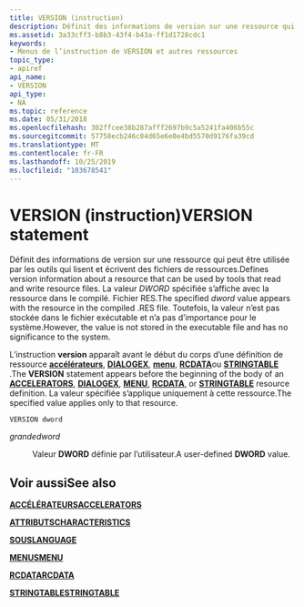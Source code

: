 ```yaml
---
title: VERSION (instruction)
description: Définit des informations de version sur une ressource qui peut être utilisée par les outils qui lisent et écrivent des fichiers de ressources.
ms.assetid: 3a33cff3-b8b3-43f4-b43a-ff1d1728cdc1
keywords:
- Menus de l’instruction de VERSION et autres ressources
topic_type:
- apiref
api_name:
- VERSION
api_type:
- NA
ms.topic: reference
ms.date: 05/31/2018
ms.openlocfilehash: 302ffcee38b287afff2697b9c5a5241fa406b55c
ms.sourcegitcommit: 57758ecb246c84d65e6e0e4bd5570d9176fa39cd
ms.translationtype: MT
ms.contentlocale: fr-FR
ms.lasthandoff: 10/25/2019
ms.locfileid: "103678541"
---
```

# <a name="version-statement"></a><span data-ttu-id="735a2-104">VERSION (instruction)</span><span class="sxs-lookup"><span data-stu-id="735a2-104">VERSION statement</span></span>

<span data-ttu-id="735a2-105">Définit des informations de version sur une ressource qui peut être utilisée par les outils qui lisent et écrivent des fichiers de ressources.</span><span class="sxs-lookup"><span data-stu-id="735a2-105">Defines version information about a resource that can be used by tools that read and write resource files.</span></span> <span data-ttu-id="735a2-106">La valeur *DWORD* spécifiée s’affiche avec la ressource dans le compilé. Fichier RES.</span><span class="sxs-lookup"><span data-stu-id="735a2-106">The specified *dword* value appears with the resource in the compiled .RES file.</span></span> <span data-ttu-id="735a2-107">Toutefois, la valeur n’est pas stockée dans le fichier exécutable et n’a pas d’importance pour le système.</span><span class="sxs-lookup"><span data-stu-id="735a2-107">However, the value is not stored in the executable file and has no significance to the system.</span></span>

<span data-ttu-id="735a2-108">L’instruction **version** apparaît avant le début du corps d’une définition de ressource [**accélérateurs**](accelerators-resource.md), [**DIALOGEX**](dialogex-resource.md), [**menu**](menu-resource.md), [**RCDATA**](rcdata-resource.md)ou [**STRINGTABLE**](stringtable-resource.md) .</span><span class="sxs-lookup"><span data-stu-id="735a2-108">The **VERSION** statement appears before the beginning of the body of an [**ACCELERATORS**](accelerators-resource.md), [**DIALOGEX**](dialogex-resource.md), [**MENU**](menu-resource.md), [**RCDATA**](rcdata-resource.md), or [**STRINGTABLE**](stringtable-resource.md) resource definition.</span></span> <span data-ttu-id="735a2-109">La valeur spécifiée s’applique uniquement à cette ressource.</span><span class="sxs-lookup"><span data-stu-id="735a2-109">The specified value applies only to that resource.</span></span>

``` syntax
VERSION dword
```

<dl> <dt>

<span data-ttu-id="735a2-110"><span id="dword"></span><span id="DWORD"></span>*grande*</span><span class="sxs-lookup"><span data-stu-id="735a2-110"><span id="dword"></span><span id="DWORD"></span>*dword*</span></span>
</dt> <dd>

<span data-ttu-id="735a2-111">Valeur **DWORD** définie par l’utilisateur.</span><span class="sxs-lookup"><span data-stu-id="735a2-111">A user-defined **DWORD** value.</span></span>

</dd> </dl>

## <a name="see-also"></a><span data-ttu-id="735a2-112">Voir aussi</span><span class="sxs-lookup"><span data-stu-id="735a2-112">See also</span></span>

<dl> <dt>

[<span data-ttu-id="735a2-113">**ACCÉLÉRATEURS**</span><span class="sxs-lookup"><span data-stu-id="735a2-113">**ACCELERATORS**</span></span>](accelerators-resource.md)
</dt> <dt>

[<span data-ttu-id="735a2-114">**ATTRIBUTS**</span><span class="sxs-lookup"><span data-stu-id="735a2-114">**CHARACTERISTICS**</span></span>](characteristics-statement.md)
</dt> <dt>

[<span data-ttu-id="735a2-115">**SOUS**</span><span class="sxs-lookup"><span data-stu-id="735a2-115">**LANGUAGE**</span></span>](language-statement.md)
</dt> <dt>

[<span data-ttu-id="735a2-116">**MENUS**</span><span class="sxs-lookup"><span data-stu-id="735a2-116">**MENU**</span></span>](menu-resource.md)
</dt> <dt>

[<span data-ttu-id="735a2-117">**RCDATA**</span><span class="sxs-lookup"><span data-stu-id="735a2-117">**RCDATA**</span></span>](rcdata-resource.md)
</dt> <dt>

[<span data-ttu-id="735a2-118">**STRINGTABLE**</span><span class="sxs-lookup"><span data-stu-id="735a2-118">**STRINGTABLE**</span></span>](stringtable-resource.md)
</dt> </dl>

 

 




